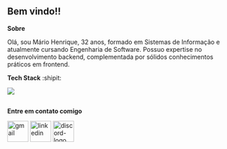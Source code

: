 ## Bem vindo!!

**Sobre**

Olá, sou Mário Henrique, 32 anos, formado em Sistemas de Informação e atualmente cursando Engenharia de Software. 
Possuo expertise no desenvolvimento backend, complementada por sólidos conhecimentos práticos em frontend.

**Tech Stack** :shipit:


<p align="left">
  <a href="https://skillicons.dev">
    <img src="https://skillicons.dev/icons?i=nodejs,ts,postgres,mongodb,docker,aws,react,tailwindgit,git" />
  </a>
</p>

##  
**Entre em contato comigo**


<div>
  <a href = "mailto:mariohenriquelp@gmail.com"><img width="48" height="48" src="https://img.icons8.com/stickers/100/gmail-new.png" target="_blank" alt="gmail"></a>
  <a href = "https://www.linkedin.com/in/mário-henrique/"><img width="48" height="48" src="https://img.icons8.com/stickers/100/000000/linkedin.png" target="_blank" alt="linkedin"/></a>
  <a href = "https://discord.com/users/marimdev"><img width="48" height="48" src="https://img.icons8.com/stickers/100/000000/discord-logo.png" target="_blank" alt="discord-logo"/></a>
</div>


